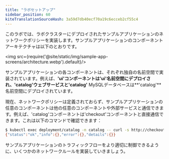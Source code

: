 ```yaml
---
title: "ラボセットアップ"
sidebar_position: 60
kiteTranslationSourceHash: 3a59d7db40ecf70a19c6ecceb2cf55c4
---
```


このラボでは、ラボクラスターにデプロイされたサンプルアプリケーションのネットワークポリシーを実装します。サンプルアプリケーションのコンポーネントアーキテクチャは以下のとおりです。

<img src={require('@site/static/img/sample-app-screens/architecture.webp').default}/>

サンプルアプリケーションの各コンポーネントは、それぞれ独自の名前空間で実装されています。例えば、**'ui'**コンポーネントは**'ui'**名前空間にデプロイされ、**'catalog'**ウェブサービスと**'catalog'** MySQLデータベースは**'catalog'**名前空間にデプロイされています。

現在、ネットワークポリシーは定義されておらず、サンプルアプリケーションの任意のコンポーネントは他の任意のコンポーネントや外部サービスと通信できます。例えば、'catalog'コンポーネントは'checkout'コンポーネントと直接通信できます。これは以下のコマンドで確認できます：

```bash
$ kubectl exec deployment/catalog -n catalog -- curl -s http://checkout.checkout/health
{"status":"ok","info":{},"error":{},"details":{}}
```

サンプルアプリケーションのトラフィックフローをより適切に制御できるように、いくつかのネットワークルールを実装していきましょう。
